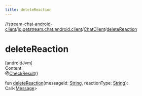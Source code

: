 ```yaml
---
title: deleteReaction
---
```

//[stream-chat-android-client](../../../index.md)/[io.getstream.chat.android.client](../index.md)/[ChatClient](index.md)/[deleteReaction](deleteReaction.md)



# deleteReaction  
[androidJvm]  
Content  
@[CheckResult](https://developer.android.com/reference/kotlin/androidx/annotation/CheckResult.html)()  
  
fun [deleteReaction](deleteReaction.md)(messageId: [String](https://kotlinlang.org/api/latest/jvm/stdlib/kotlin/-string/index.html), reactionType: [String](https://kotlinlang.org/api/latest/jvm/stdlib/kotlin/-string/index.html)): Call&lt;[Message](../../io.getstream.chat.android.client.models/Message/index.md)&gt;  



